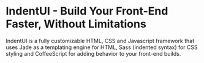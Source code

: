 # IndentUI - Build Your Front-End Faster, Without Limitations

IndentUI is a fully customizable HTML, CSS and Javascript framework that uses
Jade as a templating engine for HTML, Sass (indented syntax) for CSS styling
and CoffeeScript for adding behavior to your front-end builds.
